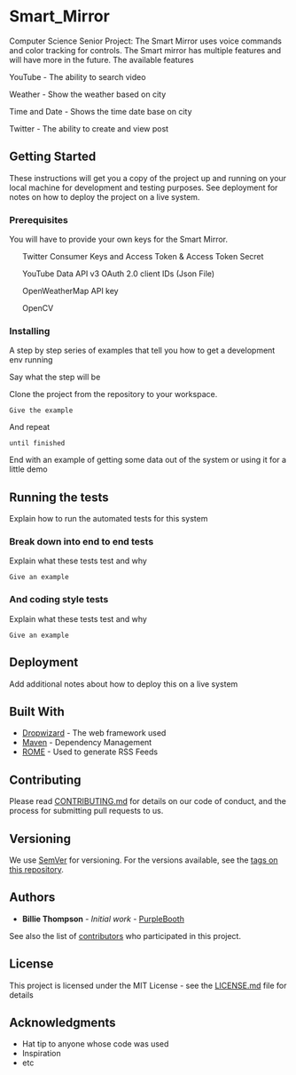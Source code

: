 # Smart_Mirror
Computer Science Senior Project: The Smart Mirror uses voice commands and color tracking for controls.
The Smart mirror has multiple features and will have more in the future. 
The available features
<p>YouTube - The ability to search video</p>
<p>Weather - Show the weather based on city</p>
<p>Time and Date - Shows the time date base on city</p>
<p>Twitter - The ability to create and view post</p>

## Getting Started

These instructions will get you a copy of the project up and running on your local machine for development and testing purposes. See deployment for notes on how to deploy the project on a live system.

### Prerequisites
You will have to provide your own keys for the Smart Mirror.

<ul>Twitter Consumer Keys and Access Token & Access Token Secret</ul>
<ul>YouTube Data API v3 OAuth 2.0 client IDs (Json File)</ul>
<ul>OpenWeatherMap API key</ul>
<ul>OpenCV</ul>


### Installing

A step by step series of examples that tell you how to get a development env running

Say what the step will be

Clone the project from the repository to your workspace.





```
Give the example
```

And repeat

```
until finished
```

End with an example of getting some data out of the system or using it for a little demo

## Running the tests

Explain how to run the automated tests for this system

### Break down into end to end tests

Explain what these tests test and why

```
Give an example
```

### And coding style tests

Explain what these tests test and why

```
Give an example
```

## Deployment

Add additional notes about how to deploy this on a live system

## Built With

* [Dropwizard](http://www.dropwizard.io/1.0.2/docs/) - The web framework used
* [Maven](https://maven.apache.org/) - Dependency Management
* [ROME](https://rometools.github.io/rome/) - Used to generate RSS Feeds

## Contributing

Please read [CONTRIBUTING.md](https://gist.github.com/PurpleBooth/b24679402957c63ec426) for details on our code of conduct, and the process for submitting pull requests to us.

## Versioning

We use [SemVer](http://semver.org/) for versioning. For the versions available, see the [tags on this repository](https://github.com/your/project/tags). 

## Authors

* **Billie Thompson** - *Initial work* - [PurpleBooth](https://github.com/PurpleBooth)

See also the list of [contributors](https://github.com/your/project/contributors) who participated in this project.

## License

This project is licensed under the MIT License - see the [LICENSE.md](LICENSE.md) file for details

## Acknowledgments

* Hat tip to anyone whose code was used
* Inspiration
* etc
